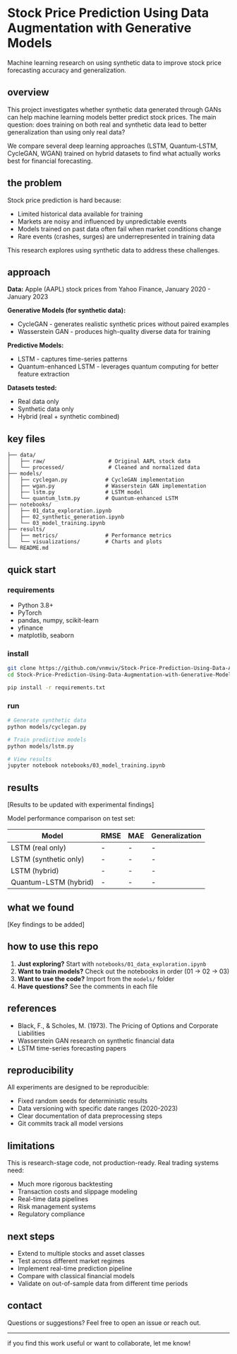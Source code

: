 # Stock Price Prediction Using Data Augmentation with Generative Models

Machine learning research on using synthetic data to improve stock price forecasting accuracy and generalization.

## overview

This project investigates whether synthetic data generated through GANs can help machine learning models better predict stock prices. The main question: does training on both real and synthetic data lead to better generalization than using only real data?

We compare several deep learning approaches (LSTM, Quantum-LSTM, CycleGAN, WGAN) trained on hybrid datasets to find what actually works best for financial forecasting.

## the problem

Stock price prediction is hard because:
- Limited historical data available for training
- Markets are noisy and influenced by unpredictable events
- Models trained on past data often fail when market conditions change
- Rare events (crashes, surges) are underrepresented in training data

This research explores using synthetic data to address these challenges.

## approach

**Data:** Apple (AAPL) stock prices from Yahoo Finance, January 2020 - January 2023

**Generative Models (for synthetic data):**
- CycleGAN - generates realistic synthetic prices without paired examples
- Wasserstein GAN - produces high-quality diverse data for training

**Predictive Models:**
- LSTM - captures time-series patterns
- Quantum-enhanced LSTM - leverages quantum computing for better feature extraction

**Datasets tested:**
- Real data only
- Synthetic data only
- Hybrid (real + synthetic combined)

## key files

```
├── data/
│   ├── raw/                    # Original AAPL stock data
│   └── processed/              # Cleaned and normalized data
├── models/
│   ├── cyclegan.py            # CycleGAN implementation
│   ├── wgan.py                # Wasserstein GAN implementation
│   ├── lstm.py                # LSTM model
│   └── quantum_lstm.py        # Quantum-enhanced LSTM
├── notebooks/
│   ├── 01_data_exploration.ipynb
│   ├── 02_synthetic_generation.ipynb
│   └── 03_model_training.ipynb
├── results/
│   ├── metrics/               # Performance metrics
│   └── visualizations/        # Charts and plots
└── README.md
```

## quick start

### requirements
- Python 3.8+
- PyTorch
- pandas, numpy, scikit-learn
- yfinance
- matplotlib, seaborn

### install

```bash
git clone https://github.com/vnmviv/Stock-Price-Prediction-Using-Data-Augmentation-with-Generative-Models.git
cd Stock-Price-Prediction-Using-Data-Augmentation-with-Generative-Models

pip install -r requirements.txt
```

### run

```bash
# Generate synthetic data
python models/cyclegan.py

# Train predictive models
python models/lstm.py

# View results
jupyter notebook notebooks/03_model_training.ipynb
```

## results

[Results to be updated with experimental findings]

Model performance comparison on test set:

| Model | RMSE | MAE | Generalization |
|-------|------|-----|-----------------|
| LSTM (real only) | - | - | - |
| LSTM (synthetic only) | - | - | - |
| LSTM (hybrid) | - | - | - |
| Quantum-LSTM (hybrid) | - | - | - |

## what we found

[Key findings to be added]

## how to use this repo

1. **Just exploring?** Start with `notebooks/01_data_exploration.ipynb`
2. **Want to train models?** Check out the notebooks in order (01 → 02 → 03)
3. **Want to use the code?** Import from the `models/` folder
4. **Have questions?** See the comments in each file

## references

- Black, F., & Scholes, M. (1973). The Pricing of Options and Corporate Liabilities
- Wasserstein GAN research on synthetic financial data
- LSTM time-series forecasting papers

## reproducibility

All experiments are designed to be reproducible:
- Fixed random seeds for deterministic results
- Data versioning with specific date ranges (2020-2023)
- Clear documentation of data preprocessing steps
- Git commits track all model versions

## limitations

This is research-stage code, not production-ready. Real trading systems need:
- Much more rigorous backtesting
- Transaction costs and slippage modeling
- Real-time data pipelines
- Risk management systems
- Regulatory compliance

## next steps

- Extend to multiple stocks and asset classes
- Test across different market regimes
- Implement real-time prediction pipeline
- Compare with classical financial models
- Validate on out-of-sample data from different time periods

## contact

Questions or suggestions? Feel free to open an issue or reach out.

---

if you find this work useful or want to collaborate, let me know!
